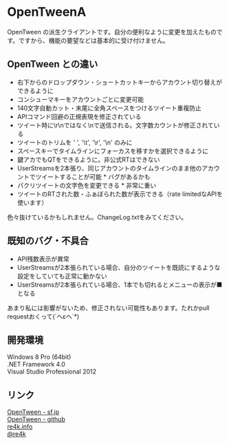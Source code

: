 OpenTweenA
==========
OpenTween の派生クライアントです。自分の便利なように変更を加えたものです。ですから、機能の要望などは基本的に受け付けません。


OpenTween との違い
------------------
* 右下からのドロップダウン・ショートカットキーからアカウント切り替えができるように
* コンシューマキーをアカウントごとに変更可能
* 140文字自動カット・末尾に全角スペースをつけるツイート重複防止
* APIコマンド回避の正規表現を修正されている
* ツイート時に\r\nではなく\nで送信される。文字数カウントが修正されている
* ツイートのトリムを ' ', '\t', '\r', '\n' のみに
* スペースキーでタイムラインにフォーカスを移すかを選択できるように
* 鍵アカでもQTをできるように。非公式RTはできない
* UserStreamsを2本張り、同じアカウントのタイムラインのまま他のアカウントでツイートすることが可能 * バグがあるかも
* パクリツイートの文字色を変更できる * 非常に重い
* ツイートのRTされた数・ふぁぼられた数が表示できる（rate limitedなAPIを使います）

色々抜けているかもしれません。ChangeLog.txtをみてください。

既知のバグ・不具合
-----------------
 * API残数表示が異常
 * UserStreamsが2本張られている場合、自分のツイートを既読にするような設定をしていても正常に動かない
 * UserStreamsが2本張られている場合、1本でも切れるとメニューの表示が■となる

あまり私には影響がないため、修正されない可能性もあります。たれかpull requestおくって(´へεへ`*)

開発環境
--------
Windows 8 Pro (64bit)  
.NET Framework 4.0  
Visual Studio Professional 2012  


リンク
------
[OpenTween - sf.jp](http://sourceforge.jp/projects/opentween/)  
[OpenTween - github](https://github.com/opentween/OpenTween)  
[re4k.info](http://re4k.info/)  
[@re4k](https://twitter.com/re4k)  

